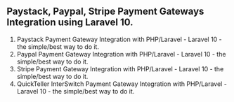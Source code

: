 ## Paystack, Paypal, Stripe Payment Gateways Integration using Laravel 10.
1. Paystack Payment Gateway Integration with PHP/Laravel - Laravel 10 - the simple/best way to do it.
2. Paypal Payment Gateway Integration with PHP/Laravel - Laravel 10 - the simple/best way to do it.
3. Stripe Payment Gateway Integration with PHP/Laravel - Laravel 10 - the simple/best way to do it.
3. QuickTeller InterSwitch Payment Gateway Integration with PHP/Laravel - Laravel 10 - the simple/best way to do it.
